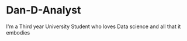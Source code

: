 # Dan-D-Analyst
I'm a Third year University Student who loves Data science and all that it embodies

